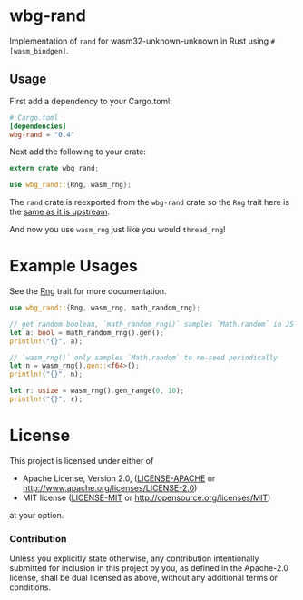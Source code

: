 # wbg-rand

Implementation of `rand` for wasm32-unknown-unknown in Rust using
`#[wasm_bindgen]`.

## Usage

First add a dependency to your Cargo.toml:

```toml
# Cargo.toml
[dependencies]
wbg-rand = "0.4"
```

Next add the following to your crate:

```rust
extern crate wbg_rand;

use wbg_rand::{Rng, wasm_rng};
```

The `rand` crate is reexported from the `wbg-rand` crate so the `Rng` trait here
is the [same as it is upstream](https://docs.rs/rand/0.4.2/rand/trait.Rng.html).

And now you use `wasm_rng` just like you would `thread_rng`!

# Example Usages
See the [Rng](https://docs.rs/rand/0.4.2/rand/trait.Rng.html) trait for more documentation.

```rust
use wbg_rand::{Rng, wasm_rng, math_random_rng};

// get random boolean, `math_random_rng()` samples `Math.random` in JS every call
let a: bool = math_random_rng().gen();
println!("{}", a);

// `wasm_rng()` only samples `Math.random` to re-seed periodically
let n = wasm_rng().gen::<f64>();
println!("{}", n);

let r: usize = wasm_rng().gen_range(0, 10);
println!("{}", r);
```

# License

This project is licensed under either of

 * Apache License, Version 2.0, ([LICENSE-APACHE](LICENSE-APACHE) or
   http://www.apache.org/licenses/LICENSE-2.0)
 * MIT license ([LICENSE-MIT](LICENSE-MIT) or
   http://opensource.org/licenses/MIT)

at your option.

### Contribution

Unless you explicitly state otherwise, any contribution intentionally submitted
for inclusion in this project by you, as defined in the Apache-2.0 license,
shall be dual licensed as above, without any additional terms or conditions.
